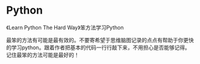 # Python



《Learn Python The Hard Way》笨方法学习Python

最笨的方法有可能是最有效的。不要寄希望于思维脑图记录的点点有帮助于你更快的学习python。跟着作者把基本的代码一行行敲下来，不用担心是否能够记得。记住最笨的方法可能是最好的！

